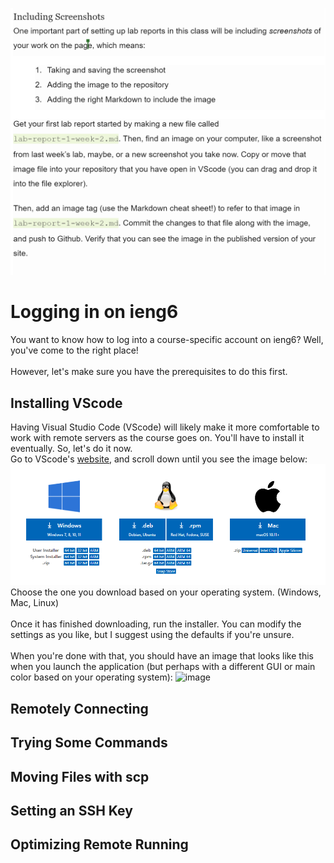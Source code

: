 ![Image](https://github.com/Kathegnosis/cse15l-lab-reports/blob/main/new_screenshot.PNG?raw=true)

# Logging in on ieng6
You want to know how to log into a course-specific account on ieng6? Well, you've come to the right place! 
<br>
<br>
However, let's make sure you have the prerequisites to do this first.
<br>
## Installing VScode
Having Visual Studio Code (VScode) will likely make it more comfortable to work with remote servers as the course goes on. You'll have to install it eventually. So, let's do it now.
<br>
Go to VScode's [website](https://code.visualstudio.com/), and scroll down until you see the image below:
![Image](https://github.com/Kathegnosis/cse15l-lab-reports/blob/main/report1_screenshot1_VScode.PNG)
Choose the one you download based on your operating system. (Windows, Mac, Linux) 
<br>
<br>
Once it has finished downloading, run the installer. You can modify the settings as you like, but I suggest using the defaults if you're unsure.
<br>
<br>
When you're done with that, you should have an image that looks like this when you launch the application (but perhaps with a different GUI or main color based on your operating system):
![image](https://user-images.githubusercontent.com/88159129/162631870-759a0cb5-cad7-41b1-ab44-cdeec8762783.png)


## Remotely Connecting
## Trying Some Commands
## Moving Files with scp
## Setting an SSH Key
## Optimizing Remote Running
